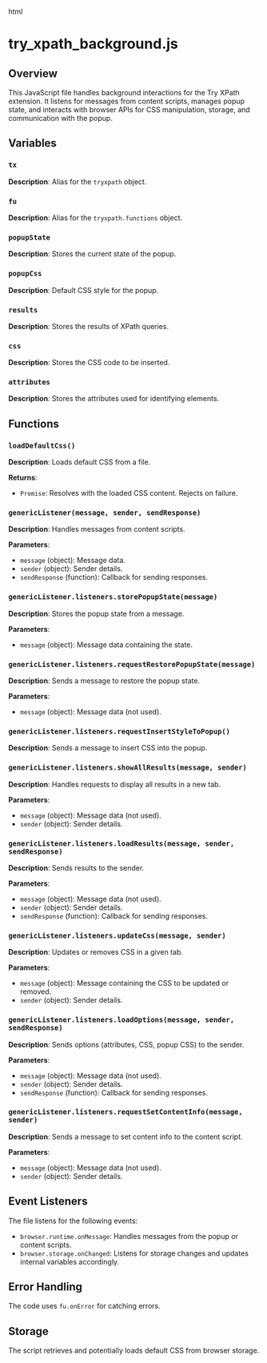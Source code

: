 html
<h1>try_xpath_background.js</h1>

<h2>Overview</h2>
<p>This JavaScript file handles background interactions for the Try XPath extension. It listens for messages from content scripts, manages popup state, and interacts with browser APIs for CSS manipulation, storage, and communication with the popup.</p>

<h2>Variables</h2>

<h3><code>tx</code></h3>
<p><strong>Description</strong>: Alias for the <code>tryxpath</code> object.</p>

<h3><code>fu</code></h3>
<p><strong>Description</strong>: Alias for the <code>tryxpath.functions</code> object.</p>

<h3><code>popupState</code></h3>
<p><strong>Description</strong>: Stores the current state of the popup.</p>

<h3><code>popupCss</code></h3>
<p><strong>Description</strong>: Default CSS style for the popup.</p>

<h3><code>results</code></h3>
<p><strong>Description</strong>: Stores the results of XPath queries.</p>

<h3><code>css</code></h3>
<p><strong>Description</strong>: Stores the CSS code to be inserted.</p>

<h3><code>attributes</code></h3>
<p><strong>Description</strong>: Stores the attributes used for identifying elements.</p>

<h2>Functions</h2>

<h3><code>loadDefaultCss()</code></h3>

<p><strong>Description</strong>: Loads default CSS from a file.</p>

<p><strong>Returns</strong>:</p>
<ul>
  <li><code>Promise<string></code>: Resolves with the loaded CSS content. Rejects on failure.</li>
</ul>

<h3><code>genericListener(message, sender, sendResponse)</code></h3>

<p><strong>Description</strong>: Handles messages from content scripts.</p>

<p><strong>Parameters</strong>:</p>
<ul>
  <li><code>message</code> (object): Message data.</li>
  <li><code>sender</code> (object): Sender details.</li>
  <li><code>sendResponse</code> (function): Callback for sending responses.</li>
</ul>


<h3><code>genericListener.listeners.storePopupState(message)</code></h3>

<p><strong>Description</strong>: Stores the popup state from a message.</p>

<p><strong>Parameters</strong>:</p>
<ul>
  <li><code>message</code> (object): Message data containing the state.</li>
</ul>

<h3><code>genericListener.listeners.requestRestorePopupState(message)</code></h3>

<p><strong>Description</strong>: Sends a message to restore the popup state.</p>

<p><strong>Parameters</strong>:</p>
<ul>
  <li><code>message</code> (object): Message data (not used).</li>
</ul>

<h3><code>genericListener.listeners.requestInsertStyleToPopup()</code></h3>

<p><strong>Description</strong>: Sends a message to insert CSS into the popup.</p>

<h3><code>genericListener.listeners.showAllResults(message, sender)</code></h3>

<p><strong>Description</strong>: Handles requests to display all results in a new tab.</p>

<p><strong>Parameters</strong>:</p>
<ul>
  <li><code>message</code> (object): Message data (not used).</li>
  <li><code>sender</code> (object): Sender details.</li>
</ul>

<h3><code>genericListener.listeners.loadResults(message, sender, sendResponse)</code></h3>

<p><strong>Description</strong>: Sends results to the sender.</p>

<p><strong>Parameters</strong>:</p>
<ul>
  <li><code>message</code> (object): Message data (not used).</li>
  <li><code>sender</code> (object): Sender details.</li>
  <li><code>sendResponse</code> (function): Callback for sending responses.</li>
</ul>


<h3><code>genericListener.listeners.updateCss(message, sender)</code></h3>

<p><strong>Description</strong>: Updates or removes CSS in a given tab.</p>

<p><strong>Parameters</strong>:</p>
<ul>
  <li><code>message</code> (object): Message containing the CSS to be updated or removed.</li>
  <li><code>sender</code> (object): Sender details.</li>
</ul>


<h3><code>genericListener.listeners.loadOptions(message, sender, sendResponse)</code></h3>

<p><strong>Description</strong>: Sends options (attributes, CSS, popup CSS) to the sender.</p>

<p><strong>Parameters</strong>:</p>
<ul>
  <li><code>message</code> (object): Message data (not used).</li>
  <li><code>sender</code> (object): Sender details.</li>
  <li><code>sendResponse</code> (function): Callback for sending responses.</li>
</ul>

<h3><code>genericListener.listeners.requestSetContentInfo(message, sender)</code></h3>

<p><strong>Description</strong>: Sends a message to set content info to the content script.</p>

<p><strong>Parameters</strong>:</p>
<ul>
  <li><code>message</code> (object): Message data (not used).</li>
  <li><code>sender</code> (object): Sender details.</li>
</ul>


<h2>Event Listeners</h2>

<p>The file listens for the following events:</p>
<ul>
    <li><code>browser.runtime.onMessage</code>: Handles messages from the popup or content scripts.</li>
    <li><code>browser.storage.onChanged</code>: Listens for storage changes and updates internal variables accordingly.</li>
</ul>


<h2>Error Handling</h2>

<p>The code uses <code>fu.onError</code> for catching errors.</p>

<h2>Storage</h2>

<p>The script retrieves and potentially loads default CSS from browser storage.</p>